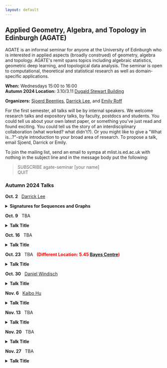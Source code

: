 ```yaml
---
layout: default
---
```


## Applied Geometry, Algebra, and Topology in Edinburgh (AGATE)

AGATE is an informal seminar for anyone at the University of Edinburgh who is interested in applied aspects (broadly construed) of geometry, algebra and topology. AGATE's remit spans topics including algebraic statistics, geometric deep learning, and topological data analysis. The seminar is open to computational, theoretical and statistical research as well as domain-specific applications.

**When:** Wednesdays 15:00 to 16:00  
**Autumn 2024 Location:** 3.10/3.11 [Dugald Stewart Building](https://maps.app.goo.gl/op8Ue9vbxhYPsty36)  

**Organizers:** [Sjoerd Beentjes](https://sjoerdvbeentjes.github.io/), [Darrick Lee](https://darricklee.com/), and [Emily Roff](https://www.maths.ed.ac.uk/~emilyroff/)  

For the first semester, all talks will be by internal speakers. We welcome research talks and expository talks, by faculty, postdocs and students. You could tell us about your own latest paper, or something you've just read and found exciting. You could tell us the story of an interdisciplinary collaboration (what worked? what didn't?). Or you might like to give a "What is...?"-style introduction to your broad area of research. To propose a talk, email Sjoerd, Darrick or Emily.

To join the mailing list, send an email to sympa at mlist.is.ed.ac.uk with nothing in the subject line and in the message body put the following:

>SUBSCRIBE agate-seminar [your name]\
>QUIT


### Autumn 2024 Talks

<nobr><b>Oct. 2</b>  &nbsp; <a href="https://darricklee.com/">Darrick Lee</a></nobr>
<details style="margin-bottom:10px">
<summary><b>Signatures for Sequences and Graphs</b></summary>
<p style="margin-left:30px;"> The path signature is a way to represent a path as an infinite sequence of tensors. We provide a high level introduction to signatures, highlighting the algebraic and geometric aspects of this construction. Along the way, we will discuss how this can be used to study sequences (time series) and graphs in machine learning. Based on joint work with Csaba Toth, Celia Hacker, and Harald Oberhauser.</p>
</details>


<nobr><b>Oct. 9</b>  &nbsp; TBA
<details style="margin-bottom:10px">
<summary><b>Talk Title</b></summary>
<p style="margin-left:30px;"> TBA</p>
</details>


<nobr><b>Oct. 16</b>  &nbsp; TBA
<details style="margin-bottom:10px">
<summary><b>Talk Title</b></summary>
<p style="margin-left:30px;"> TBA</p>
</details>


<nobr><b>Oct. 23</b>  &nbsp; TBA &nbsp; <span style="color: red;"><b>(Different Location: 5.45 <a href="https://maps.app.goo.gl/9EHcPU2GPTd88VSv9">Bayes Centre</a>)</b></span> 
<details style="margin-bottom:10px">
<summary><b>Talk Title</b></summary>
<p style="margin-left:30px;"> TBA</p>
</details>

<nobr><b>Oct. 30</b>  &nbsp; <a href="https://sites.google.com/view/danielwindisch">Daniel Windisch</a></nobr>
<details style="margin-bottom:10px">
<summary><b>Talk Title</b></summary>
<p style="margin-left:30px;"> TBA</p>
</details>

<nobr><b>Nov. 6</b>  &nbsp; <a href="https://kaibohu.github.io/">Kaibo Hu</a></nobr>
<details style="margin-bottom:10px">
<summary><b>Talk Title</b></summary>
<p style="margin-left:30px;"> TBA</p>
</details>

<nobr><b>Nov. 13</b>  &nbsp; TBA
<details style="margin-bottom:10px">
<summary><b>Talk Title</b></summary>
<p style="margin-left:30px;"> TBA</p>
</details>

<nobr><b>Nov. 20</b>  &nbsp; TBA
<details style="margin-bottom:10px">
<summary><b>Talk Title</b></summary>
<p style="margin-left:30px;"> TBA</p>
</details>

<nobr><b>Nov. 27</b>  &nbsp; TBA
<details style="margin-bottom:10px">
<summary><b>Talk Title</b></summary>
<p style="margin-left:30px;"> TBA</p>
</details>

<!---
TEMPLATE FOR TALKS
<details>
<summary><b>DATE</b> <a href="URL">NAME</a> - <i>TALK TITLE</i></summary>
<p style="margin-left:30px;"> ABSTRACT</p>
</details>
-->
